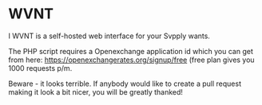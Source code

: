 WVNT
====

I WVNT is a self-hosted web interface for your Svpply wants.

The PHP script requires a Openexchange application id which you can get from here: https://openexchangerates.org/signup/free (free plan gives you 1000 requests p/m.

Beware - it looks terrible. If anybody would like to create a pull request making it look a bit nicer, you will be greatly thanked!

